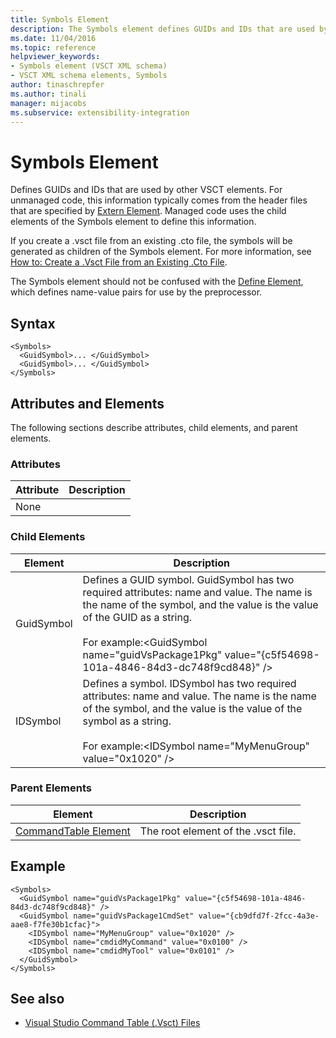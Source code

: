 ```yaml
---
title: Symbols Element
description: The Symbols element defines GUIDs and IDs that are used by other VSCT elements. This article contains an example.
ms.date: 11/04/2016
ms.topic: reference
helpviewer_keywords:
- Symbols element (VSCT XML schema)
- VSCT XML schema elements, Symbols
author: tinaschrepfer
ms.author: tinali
manager: mijacobs
ms.subservice: extensibility-integration
---
```

# Symbols Element

Defines GUIDs and IDs that are used by other VSCT elements. For unmanaged code, this information typically comes from the header files that are specified by [Extern Element](../extensibility/extern-element.md). Managed code uses the child elements of the Symbols element to define this information.

 If you create a .vsct file from an existing .cto file, the symbols will be generated as children of the Symbols element. For more information, see [How to: Create a .Vsct File from an Existing .Cto File](../extensibility/internals/how-to-create-a-dot-vsct-file.md#how-to-create-a-dot-vsct-file-from-an-existing-dot-cto-file).

 The Symbols element should not be confused with the [Define Element](../extensibility/define-element.md), which defines name-value pairs for use by the preprocessor.

## Syntax

```
<Symbols>
  <GuidSymbol>... </GuidSymbol>
  <GuidSymbol>... </GuidSymbol>
</Symbols>
```

## Attributes and Elements
 The following sections describe attributes, child elements, and parent elements.

### Attributes

|Attribute|Description|
|---------------|-----------------|
|None||

### Child Elements

|Element|Description|
|-------------|-----------------|
|GuidSymbol|Defines a GUID symbol. GuidSymbol has two required attributes: name and value. The name is the name of the symbol, and the value is the value of the GUID as a string.<br /><br /> For example:\<GuidSymbol name="guidVsPackage1Pkg"   value="{c5f54698-101a-4846-84d3-dc748f9cd848}" />|
|IDSymbol|Defines a symbol. IDSymbol has two required attributes: name and value. The name is the name of the symbol, and the value is the value of the symbol as a string.<br /><br /> For example:\<IDSymbol name="MyMenuGroup" value="0x1020" />|

### Parent Elements

|Element|Description|
|-------------|-----------------|
|[CommandTable Element](../extensibility/commandtable-element.md)|The root element of the .vsct file.|

## Example

```
<Symbols>
  <GuidSymbol name="guidVsPackage1Pkg" value="{c5f54698-101a-4846-84d3-dc748f9cd848}" />
  <GuidSymbol name="guidVsPackage1CmdSet" value="{cb9dfd7f-2fcc-4a3e-aae8-f7fe30b1cfac}">
    <IDSymbol name="MyMenuGroup" value="0x1020" />
    <IDSymbol name="cmdidMyCommand" value="0x0100" />
    <IDSymbol name="cmdidMyTool" value="0x0101" />
  </GuidSymbol>
</Symbols>
```

## See also
- [Visual Studio Command Table (.Vsct) Files](../extensibility/internals/visual-studio-command-table-dot-vsct-files.md)
